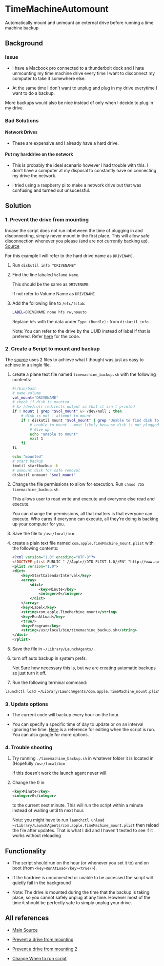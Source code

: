 # TimeMachineAutomount
Automatically mount and unmount an external drive before running a time machine backup

## Background ##

### Issue ###

* I have a Macbook pro connected to a thunderbolt dock and I hate unmounting my time machine drive every time I want to disconnect my computer to take it somewhere else.

* At the same time I don't want to unplug and plug in my drive everytime I want to do a backup.

More backups would also be nice instead of only when I decide to plug in my drive.

### Bad Solutions ###

#### Network Drives ####

* These are expensive and I already have a hard drive.

#### Put my harddrive on the network ####

* This is probably the ideal scenario however I had trouble with this.   I don't have a computer at my disposal to constantly have on connecting my drive the network.

* I tried using a raspberry pi to make a network drive but that was confusing and turned out unsucessful.

## Solution ##

### 1. Prevent the drive from mounting ###

Incase the script does not run inbetween the time of plugging in and disconnecting, simply never mount in the first place.  This will allow safe disconnection whenever you please (and are not currently backing up). [Source](https://apple.stackexchange.com/a/310578/228373)

For this example I will refer to the hard drive name as `DRIVENAME`.

1. Run `diskutil info "DRIVENAME"`

2. Find the line labaled `Volume Name`.
    
    This should be the same as `DRIVENAME`.  

    If not refer to Volume Name as `DRIVENAME`

3. Add the following line to `/etc/fstab`:

    ```bash
    LABEL=DRIVENAME none hfs rw,noauto
    ```

    Replace `hfs`  with the data under `Type (Bundle):` from `diskutil info`.

    Note: You can refer to the drive by the UUID instead of label if that is prefered.  Refer [here](https://apple.stackexchange.com/a/310578/228373) for the code.

### 2. Create a Script to mount and backup ###

The [source](https://somethinginteractive.com/blog/2013/07/24/time-machine-auto-mountunmount-drive-os-x/) uses 2 files to achieve what I thought was just as easy to achieve in a single file.  

1. create a plane text file named `timemachine_backup.sh` with the following contents:

    ```bash
    #!/bin/bash
    # name volume
    vol_mount="DRIVENAME"
	# check if disk is mounted
	# &> /dev/null redirects output so that it isn't printed
    if ! mount | grep "$vol_mount" &> /dev/null ; then
		# disk is not - attempt to mount
        if ! diskutil mount "$vol_mount" | grep "Unable to find disk for" &> /dev/null ; then
			# unable to mount - most likely because disk is not plugged in
			# Give up
            echo "unable to mount"
            exit 1
        fi
    fi

    echo "mounted"
	# start backup
    tmutil startbackup -b
	# unmount disk for safe removal
    diskutil unmount "$vol_mount"
    ```

2. Change the file permissions to allow for execution.  Run `chmod 755 timemachine_backup.sh`.

    This allows user to read write and execute and everyone else read and execute.  

    You can change the permissions, all that matters is that everyone can execute.  Who cares if everyone can execute, all they're doing is backing up your computer for you.

3. Save the file to `/usr/local/bin`.

4. create a plain text file named `com.apple.TimeMachine_mount.plist` with the following contents:

    ```XML
    <?xml version="1.0" encoding="UTF-8"?>
    <!DOCTYPE plist PUBLIC "-//Apple//DTD PLIST 1.0//EN" "http://www.apple.com/DTDs/PropertyList-1.0.dtd">
    <plist version="1.0">
    <dict>
        <key>StartCalendarInterval</key>
        <array>
            <dict>
                <key>Minute</key>
                <integer>0</integer>
            </dict>
        </array>
        <key>Label</key>
        <string>com.apple.TimeMachine_mount</string>
        <key>RunAtLoad</key>
        <true/>
        <key>Program</key>
        <string>/usr/local/bin/timemachine_backup.sh</string>
    </dict>
    </plist>
    ```

5. Save the file in `~/Library/LaunchAgents/`.

6. turn off auto backup in system prefs.

    Not Sure how necessary this is, but we are creating automatic backups so just turn it off.

7. Run the following terminal command:

```bash
launchctl load ~/Library/LaunchAgents/com.apple.TimeMachine_mount.plist
```

### 3. Update options ###

* The current code will backup every hour on the hour.   

* You can specify a specific time of day to update or on an interval ignoring the time.  [Here](https://killtheyak.com/schedule-jobs-launchd/) is a reference for editing when the script is run.  You can also google for more options.

### 4. Trouble shooting ###

1. Try running `./timemachine_backup.sh` in whatever folder it is located in (Hopefully `/usr/local/bin` 

    If this doesn't work the launch agent never will 

2. Change the 0 in

    ```XML
    <key>Minute</key>
    <integer>0</integer>
    ```

    to the current next minute.  This will run the script within a minute instead of waiting until th next hour.
  
    Note: you might have to run `launchctl unload ~/Library/LaunchAgents/com.apple.TimeMachine_mount.plist` then reload the file after updates.  That is what I did and I haven't tested to see if it works without reloading

## Functionality ##

* The script should run on the hour (or whenever you set it to) and on boot (from `<key>RunAtLoad</key><true/>`).

* If the hardrive is unconnected or unable to be accessed the script will quietly fail in the background

* Note: The drive is mounted during the time that the backup is taking place, so you cannot safely unplug at any time.  However most of the time it should be perfectly safe to simply unplug your drive.

## All references ##

* [Main Source](https://somethinginteractive.com/blog/2013/07/24/time-machine-auto-mountunmount-drive-os-x/)

* [Prevent a drive from mounting](https://apple.stackexchange.com/a/310578/228373)

* [Prevent a drive from mounting 2](https://discussions.apple.com/docs/DOC-7942)

* [Change When to run script](https://killtheyak.com/schedule-jobs-launchd/)
